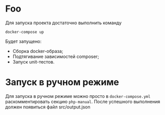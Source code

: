 # Foo

Для запуска проекта достаточно выполнить команду
```
docker-compose up
```
Будет запущено:
- Сборка docker-образа;
- Подтягивание зависимостей composer;
- Запуск unit-тестов.

# Запуск в ручном режиме
Для запуска в ручном режиме можно просто в `docker-compose.yml` раскомментировать секцию `php-manual`.
После успешного выполнения должен появиться файл src/output.json
